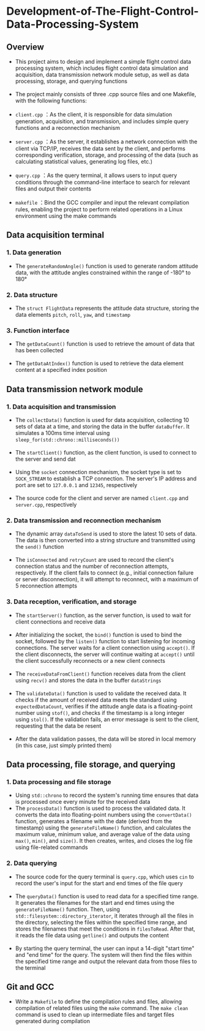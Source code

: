 # Development-of-The-Flight-Control-Data-Processing-System
## Overview
- This project aims to design and implement a simple flight control data processing system, which includes flight control data simulation and acquisition, data transmission network module setup, as well as data processing, storage, and querying functions<br><br>
- The project mainly consists of three .cpp source files and one Makefile, with the following functions:<br><br>
-  `client.cpp` ：As the client, it is responsible for data simulation generation, acquisition, and transmission, and includes simple query functions and a reconnection mechanism<br><br>
-  `server.cpp` ：As the server, it establishes a network connection with the client via TCP/IP, receives the data sent by the client, and performs corresponding verification, storage, and processing of the data (such as calculating statistical values, generating log files, etc.)<br><br>
-  `query.cpp` ：As the query terminal, it allows users to input query conditions through the command-line interface to search for relevant files and output their contents <br><br>
-  `makefile` ：Bind the GCC compiler and input the relevant compilation rules, enabling the project to perform related operations in a Linux environment using the make commands
## Data acquisition terminal
### 1. Data generation  
- The `generateRandomAngle()` function is used to generate random attitude data, with the attitude angles constrained within the range of -180° to 180°
### 2. Data structure
- The `struct FlightData` represents the attitude data structure, storing the data elements `pitch`, `roll`, `yaw`, and `timestamp`
### 3. Function interface
- The `getDataCount()` function is used to retrieve the amount of data that has been collected <br><br>
- The `getDataAtIndex()` function is used to retrieve the data element content at a specified index position
## Data transmission network module
### 1. Data acquisition and transmission
- The `collectData()` function is used for data acquisition, collecting 10 sets of data at a time, and storing the data in the buffer `dataBuffer`. It simulates a 100ms time interval using `sleep_for(std::chrono::milliseconds())` <br><br>
- The `startClient()` function, as the client function, is used to connect to the server and send dat <br><br>
- Using the `socket` connection mechanism, the socket type is set to `SOCK_STREAM` to establish a TCP connection. The server's IP address and port are set to `127.0.0.1` and `12345`, respectively <br><br>
- The source code for the client and server are named `client.cpp` and `server.cpp`, respectively
### 2. Data transmission and reconnection mechanism
- The dynamic array `dataToSend` is used to store the latest 10 sets of data. The data is then converted into a string structure and transmitted using the `send()` function <br><br>
- The `isConnected` and `retryCount` are used to record the client's connection status and the number of reconnection attempts, respectively. If the client fails to connect (e.g., initial connection failure or server disconnection), it will attempt to reconnect, with a maximum of 5 reconnection attempts
### 3. Data reception, verification, and storage
- The `startServer()` function, as the server function, is used to wait for client connections and receive data <br><br>
- After initializing the socket, the `bind()` function is used to bind the socket, followed by the `listen()` function to start listening for incoming connections. The server waits for a client connection using `accept()`. If the client disconnects, the server will continue waiting at `accept()` until the client successfully reconnects or a new client connects <br><br>
- The `receiveDataFromClient()` function receives data from the client using `recv()` and stores the data in the buffer `dataStrings` <br><br>
- The `validateData()` function is used to validate the received data. It checks if the amount of received data meets the standard using `expectedDataCount`, verifies if the attitude angle data is a floating-point number using `stof()`, and checks if the timestamp is a long integer using `stol()`. If the validation fails, an error message is sent to the client, requesting that the data be resent <br><br>
- After the data validation passes, the data will be stored in local memory (in this case, just simply printed them)
## Data processing, file storage, and querying
### 1. Data processing and file storage
- Using `std::chrono` to record the system's running time ensures that data is processed once every minute for the received data
- The `processData()` function is used to process the validated data. It converts the data into floating-point numbers using the `convertData()` function, generates a filename with the date (derived from the timestamp) using the `generateFileName()` function, and calculates the maximum value, minimum value, and average value of the data using `max()`, `min()`, and `size()`. It then creates, writes, and closes the log file using file-related commands
### 2. Data querying
- The source code for the query terminal is `query.cpp`, which uses `cin` to record the user's input for the start and end times of the file query <br><br>
- The `queryData()` function is used to read data for a specified time range. It generates the filenames for the start and end times using the `generateFileName()` function. Then, using `std::filesystem::directory_iterator`, it iterates through all the files in the directory, selecting the files within the specified time range, and stores the filenames that meet the conditions in `filesToRead`. After that, it reads the file data using `getline()` and outputs the content <br><br>
- By starting the query terminal, the user can input a 14-digit "start time" and "end time" for the query. The system will then find the files within the specified time range and output the relevant data from those files to the terminal
## Git and GCC
- Write a `Makefile` to define the compilation rules and files, allowing compilation of related files using the `make` command. The `make clean` command is used to clean up intermediate files and target files generated during compilation



  

